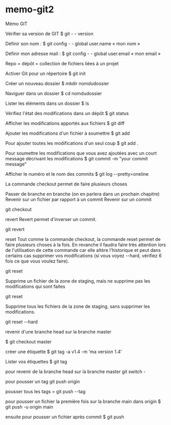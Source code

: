 # memo-git2
Mémo GIT

Vérifier sa version de GIT
$ git - - version

Définir son nom : 
$ git config - - global user.name « mon nom »

Définir mon adresse mail :
$ git config - - global user.email « mon email »

Repo = dépôt = collection de fichiers liées à un projet

Activer Git pour un répertoire
$ git init 

Créer un nouveau dossier
$ mkdir nomdudossier

Naviguer dans un dossier
$ cd nomdudossier

Lister les éléments dans un dossier
$ ls

Vérifiez l'état des modifications dans un dépôt
 $ git status

Afficher les modifications apportés aux fichiers
$ git diff

Ajouter les modifications d'un fichier à soumettre
$ git add <FILENAME>

Pour ajouter toutes les modifications d'un seul coup
$ git add .

Pour soumettre les modifications que vous avez ajoutées avec un court message décrivant les modifications
$ git commit -m "your commit message"

Afficher le numéro et le nom des commits
$ git log --pretty=oneline

La commande checkout permet de faire plusieurs choses

Passer de branche en branche (on en parlera dans un prochain chapitre)
Revenir sur un fichier par rapport à un commit
Revenir sur un commit

git checkout <commit>
 
 revert
Revert permet d'inverser un commit.

git revert <commit>
 
 reset
Tout comme la commande checkout, la commande reset permet de faire plusieurs choses à la fois. En revanche il faudra faire très attention lors de l'utilisation de cette commande car elle altère l'historique et peut dans certains cas supprimer vos modifications (si vous voyez --hard, vérifiez 6 fois ce que vous voulez faire).

git reset <fichier>
 
Supprime un fichier de la zone de staging, mais ne supprime pas les modifications qui sont faites

git reset

Supprime tous les fichiers de la zone de staging, sans supprimer les modifications.

git reset --hard

revenir d'une branche head sur la branche master

$ git checkout master

créer une étiquette
$ git tag -a v1.4 -m 'ma version 1.4'

Lister vos étiquettes
$ git tag

pour revenir de la branche head sur la branche master
git switch -

pour pousser un tag
git push origin <nom du tag>
 
 pousser tous les tags = git push --tag
 
 pour pousser un fichier la première fois sur la branche main  dans origin
 $ git push -u origin main

ensuite pour pousser un fichier après commit
$ git push 

 

